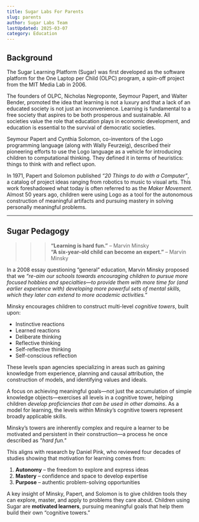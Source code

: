 ```yaml
---
title: Sugar Labs For Parents
slug: parents
author: Sugar Labs Team
lastUpdated: 2025-03-07
category: Education
---
```


## Background  
The Sugar Learning Platform (Sugar) was first developed as the software platform for the One Laptop per Child (OLPC) program, a spin-off project from the MIT Media Lab in 2006.  

The founders of OLPC, Nicholas Negroponte, Seymour Papert, and Walter Bender, promoted the idea that learning is not a luxury and that a lack of an educated society is not just an inconvenience. Learning is fundamental to a free society that aspires to be both prosperous and sustainable. All societies value the role that education plays in economic development, and education is essential to the survival of democratic societies.  

Seymour Papert and Cynthia Solomon, co-inventors of the Logo programming language (along with Wally Feurzeig), described their pioneering efforts to use the Logo language as a vehicle for introducing children to computational thinking. They defined it in terms of heuristics: things to think with and reflect upon.  

In 1971, Papert and Solomon published *“20 Things to do with a Computer”*, a catalog of project ideas ranging from robotics to music to visual arts. This work foreshadowed what today is often referred to as the *Maker Movement*. Almost 50 years ago, children were using Logo as a tool for the autonomous construction of meaningful artifacts and pursuing mastery in solving personally meaningful problems.  

---

## Sugar Pedagogy  
>>> **“Learning is hard fun.”** – Marvin Minsky  
>>> **“A six-year-old child can become an expert.”** – Marvin Minsky  

In a 2008 essay questioning “general” education, Marvin Minsky proposed that we *“re-aim our schools towards encouraging children to pursue more focused hobbies and specialties—to provide them with more time for (and earlier experience with) developing more powerful sets of mental skills, which they later can extend to more academic activities.”*  

Minsky encourages children to construct multi-level *cognitive towers*, built upon:  
- Instinctive reactions  
- Learned reactions  
- Deliberate thinking  
- Reflective thinking  
- Self-reflective thinking  
- Self-conscious reflection  

These levels span agencies specializing in areas such as gaining knowledge from experience, planning and causal attribution, the construction of models, and identifying values and ideals.  

A focus on achieving meaningful goals—not just the accumulation of simple knowledge objects—exercises all levels in a cognitive tower, helping children *develop proficiencies that can be used in other domains*. As a model for learning, the levels within Minsky’s cognitive towers represent broadly applicable skills.  

Minsky’s towers are inherently complex and require a learner to be motivated and persistent in their construction—a process he once described as *"hard fun."*  

This aligns with research by Daniel Pink, who reviewed four decades of studies showing that motivation for learning comes from:  
1. **Autonomy** – the freedom to explore and express ideas  
2. **Mastery** – confidence and space to develop expertise  
3. **Purpose** – authentic problem-solving opportunities  

A key insight of Minsky, Papert, and Solomon is to give children tools they can explore, master, and apply to problems they care about. Children using Sugar are **motivated learners**, pursuing meaningful goals that help them build their own “cognitive towers.”